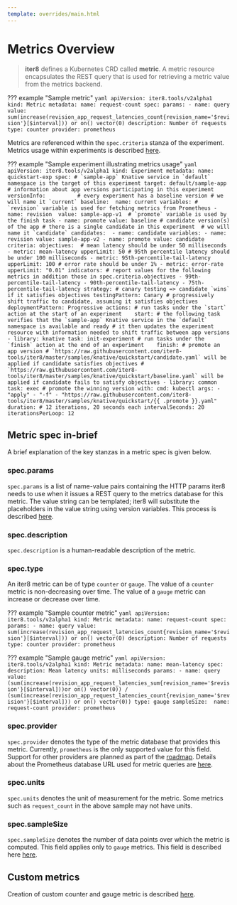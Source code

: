 ```yaml
---
template: overrides/main.html
---
```


# Metrics Overview

> **iter8** defines a Kubernetes CRD called **metric**. A metric resource encapsulates the REST query that is used for retrieving a metric value from the metrics backend.

??? example "Sample metric"
    ```yaml
    apiVersion: iter8.tools/v2alpha1
    kind: Metric
    metadata:
    name: request-count
    spec:
      params:
      - name: query
        value: sum(increase(revision_app_request_latencies_count{revision_name='$revision'}[$interval])) or on() vector(0)
      description: Number of requests
      type: counter
      provider: prometheus
    ```

Metrics are referenced within the `spec.criteria` stanza of the experiment. Metrics usage within experiments is described [here](/usage/metrics/using-metrics).

??? example "Sample experiment illustrating metrics usage"
    ```yaml
    apiVersion: iter8.tools/v2alpha1
    kind: Experiment
    metadata:
      name: quickstart-exp
    spec:
      # `sample-app` Knative service in `default` namespace is the target of this experiment
      target: default/sample-app
      # information about app versions participating in this experiment
      versionInfo:         
        # every experiment has a baseline version
        # we will name it `current`
        baseline: 
          name: current
          variables:
          # `revision` variable is used for fetching metrics from Prometheus
          - name: revision 
            value: sample-app-v1 
          # `promote` variable is used by the finish task
          - name: promote
            value: baseline
        # candidate version(s) of the app
        # there is a single candidate in this experiment 
        # we will name it `candidate`
        candidates: 
        - name: candidate
          variables:
          - name: revision
            value: sample-app-v2
          - name: promote
            value: candidate 
      criteria:
        objectives: 
        # mean latency should be under 50 milliseconds
        - metric: mean-latency
          upperLimit: 50
        # 95th percentile latency should be under 100 milliseconds
        - metric: 95th-percentile-tail-latency
          upperLimit: 100
        # error rate should be under 1%
        - metric: error-rate
          upperLimit: "0.01"
        indicators:
        # report values for the following metrics in addition those in spec.criteria.objectives
        - 99th-percentile-tail-latency
        - 90th-percentile-tail-latency
        - 75th-percentile-tail-latency
      strategy:
        # canary testing => candidate `wins` if it satisfies objectives
        testingPattern: Canary
        # progressively shift traffic to candidate, assuming it satisfies objectives
        deploymentPattern: Progressive
        actions:
          # run tasks under the `start` action at the start of an experiment   
          start:
          # the following task verifies that the `sample-app` Knative service in the `default` namespace is available and ready
          # it then updates the experiment resource with information needed to shift traffic between app versions
          - library: knative
            task: init-experiment
          # run tasks under the `finish` action at the end of an experiment   
          finish:
          # promote an app version
          # `https://raw.githubusercontent.com/iter8-tools/iter8/master/samples/knative/quickstart/candidate.yaml` will be applied if candidate satisfies objectives
          # `https://raw.githubusercontent.com/iter8-tools/iter8/master/samples/knative/quickstart/baseline.yaml` will be applied if candidate fails to satisfy objectives
          - library: common
            task: exec # promote the winning version
            with:
              cmd: kubectl
              args:
              - "apply"
              - "-f"
              - "https://raw.githubusercontent.com/iter8-tools/iter8/master/samples/knative/quickstart/{{ .promote }}.yaml"
      duration: # 12 iterations, 20 seconds each
        intervalSeconds: 20
        iterationsPerLoop: 12
    ```

## Metric spec in-brief
A brief explanation of the key stanzas in a metric spec is given below.

### spec.params
`spec.params` is a list of name-value pairs containing the HTTP params iter8 needs to use when it issues a REST query to the metrics database for this metric. The value string can be templated; iter8 will substitute the placeholders in the value string using version variables. This process is described [here](/usage/metrics/how-iter8-queries-metrics).

### spec.description
`spec.description` is a human-readable description of the metric.

### spec.type
An iter8 metric can be of type `counter` or `gauge`. The value of a `counter` metric is non-decreasing over time. The value of a `gauge` metric can increase or decrease over time. 

??? example "Sample counter metric"
    ```yaml
    apiVersion: iter8.tools/v2alpha1
    kind: Metric
    metadata:
    name: request-count
    spec:
    params:
    - name: query
      value: sum(increase(revision_app_request_latencies_count{revision_name='$revision'}[$interval])) or on() vector(0)
    description: Number of requests
    type: counter
    provider: prometheus
    ```

??? example "Sample gauge metric"
    ```yaml
    apiVersion: iter8.tools/v2alpha1
    kind: Metric
    metadata:
    name: mean-latency
    spec:
    description: Mean latency
    units: milliseconds
    params:
    - name: query
      value: (sum(increase(revision_app_request_latencies_sum{revision_name='$revision'}[$interval]))or on() vector(0)) / (sum(increase(revision_app_request_latencies_count{revision_name='$revision'}[$interval])) or on() vector(0))
    type: gauge
    sampleSize: 
      name: request-count
    provider: prometheus
    ```

### spec.provider
`spec.provider` denotes the type of the metric database that provides this metric. Currently, `prometheus` is the only supported value for this field. Support for other providers are planned as part of the [roadmap](/roadmap). Details about the Prometheus database URL used for metric queries are [here](/usage/metrics/metric-databases).

### spec.units
`spec.units` denotes the unit of measurement for the metric. Some metrics such as `request_count` in the above sample may not have units.

### spec.sampleSize
`spec.sampleSize` denotes the number of data points over which the metric is computed. This field applies only to `gauge` metrics. This field is described here [here](/usage/metrics/custom-metrics).

## Custom metrics
Creation of custom counter and gauge metric is described [here](/usage/metrics/custom-metrics).
